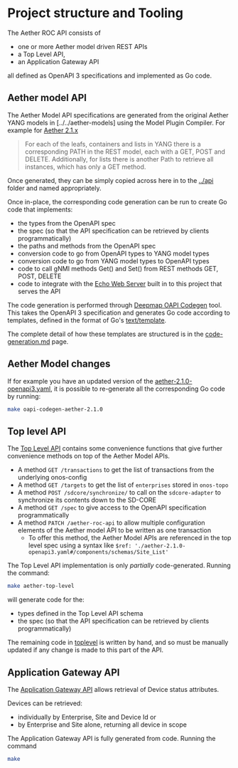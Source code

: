 <!--
SPDX-FileCopyrightText: 2022-present Intel Corporation

SPDX-License-Identifier: Apache-2.0
-->
# Project structure and Tooling

The Aether ROC API consists of

* one or more Aether model driven REST APIs 
* a Top Level API,
* an Application Gateway API

all defined as OpenAPI 3 specifications and implemented as Go code.

## Aether model API

The Aether Model API specifications are generated from the original Aether YANG models in
[../../aether-models] using the Model Plugin Compiler. For example 
for [Aether 2.1.x](https://github.com/onosproject/aether-models/blob/master/models/aether-2.1.x/openapi.yaml)

> For each of the leafs, containers and lists in YANG there is a corresponding PATH in the REST model, each with a
> GET, POST and DELETE. Additionally, for lists there is another Path to retrieve all instances, which has only
> a GET method. 

Once generated, they can be simply copied across here in to the [../api](../api) folder and named appropriately.

Once in-place, the corresponding code generation can be run to create Go code that implements:
* the types from the OpenAPI spec
* the spec (so that the API specification can be retrieved by clients programmatically)
* the paths and methods from the OpenAPI spec
* conversion code to go from OpenAPI types to YANG model types
* conversion code to go from YANG model types to OpenAPI types
* code to call gNMI methods Get() and Set() from REST methods GET, POST, DELETE
* code to integrate with the [Echo Web Server](https://echo.labstack.com/) built in to this project that serves the API

The code generation is performed through [Deepmap OAPI Codegen](https://github.com/deepmap/oapi-codegen) tool.
This takes the OpenAPI 3 specification and generates Go code according to templates, defined
in the format of Go's [text/template](https://pkg.go.dev/text/template).

The complete detail of how these templates are structured is in the [code-generation.md](./code-generation.md) page.

## Aether Model changes

If for example you have an updated version of the [aether-2.1.0-openapi3.yaml](../api/aether-2.1.0-openapi3.yaml),
it is possible to re-generate all the corresponding Go code by running:

```bash
make oapi-codegen-aether-2.1.0
```

## Top level API

The [Top Level API](../api/aether-top-level-openapi3.yaml) contains some convenience functions that give further
convenience methods on top of the Aether Model APIs.

* A method `GET /transactions` to get the list of transactions from the underlying onos-config
* A method `GET /targets` to get the list of `enterprises` stored in `onos-topo`
* A method `POST /sdcore/synchronize/` to call on the `sdcore-adapter` to synchronize its contents down to the SD-CORE
* A method `GET /spec` to give access to the OpenAPI specification programmatically
* A method `PATCH /aether-roc-api` to allow multiple configuration elements of the Aether model API to be 
    written as one transaction
  * To offer this method, the Aether Model APIs are referenced in the top level spec using a syntax like 
    `$ref: './aether-2.1.0-openapi3.yaml#/components/schemas/Site_List'`

The Top Level API implementation is only *partially* code-generated. Running the command:
```bash
make aether-top-level
```

will generate code for the:
* types defined in the Top Level API schema
* the spec (so that the API specification can be retrieved by clients programmatically)

The remaining code in [toplevel](../pkg/toplevel) is written by hand, and so must be manually updated if
any change is made to this part of the API.

## Application Gateway API

The [Application Gateway API](../api/aether-app-gtwy-openapi3.yaml) allows retrieval of Device status attributes.

Devices can be retrieved:

* individually by Enterprise, Site and Device Id or
* by Enterprise and Site alone, returning all device in scope

The Application Gateway API is fully generated from code. Running the command

```bash
make 
```